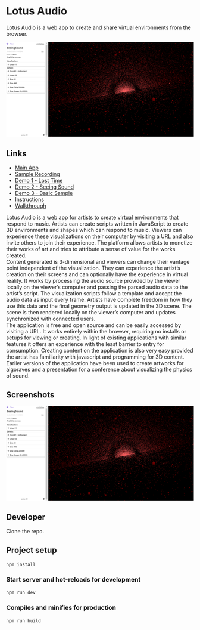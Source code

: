 # Lotus Audio
Lotus Audio is a web app to create and share virtual environments from the browser.  

![Lotus Audio Screenshot](./public/imgs/screenshot_01.png)

## Links
- [Main App](https://lotusaudio.herokuapp.com)
- [Sample Recording](https://youtu.be/JYfW5ad76x0)
- [Demo 1 - Lost Time](https://lotusaudio.herokuapp.com/view/5fd50acd4e27b332fcfceb12)
- [Demo 2 - Seeing Sound](https://lotusaudio.herokuapp.com/view/5ee4fe4610a0ec114483fd4e)
- [Demo 3 - Basic Sample](https://lotusaudio.herokuapp.com/view/5ed860cc5b997a27d0c21a69)
- [Instructions](./instructions)
- [Walkthrough](https://www.youtube.com/watch?v=obxwEXdzNnE)

Lotus Audio is a web app for artists to create virtual environments that respond to music. Artists can create scripts written in JavaScript to create 3D environments and shapes which can respond to music. Viewers can experience these visualizations on their computer by visiting a URL and also invite others to join their experience. The platform allows artists to monetize their works of art and tries to attribute a sense of value for the works created.  
Content generated is 3-dimensional and viewers can change their vantage point independent of the visualization. They can experience the artist’s creation on their screens and can optionally have the experience in virtual reality. It works by processing the audio source provided by the viewer locally on the viewer’s computer and passing the parsed audio data to the artist’s script. The visualization scripts follow a template and accept the audio data as input every frame. Artists have complete freedom in how they use this data and the final geometry output is updated in the 3D scene. The scene is then rendered locally on the viewer’s computer and updates synchronized with connected users.  
The application is free and open source and can be easily accessed by visiting a URL. It works entirely within the browser, requiring no installs or setups for viewing or creating. In light of existing applications with similar features it offers an experience with the least barrier to entry for consumption. Creating content on the application is also very easy provided the artist has familiarity with javascript and programming for 3D content. Earlier versions of the application have been used to create artworks for algoraves and a presentation for a conference about visualizing the physics of sound.

## Screenshots

![Lotus Audio Screenshot](./public/imgs/screenshot_01.png)

## Developer

Clone the repo.  

## Project setup
```
npm install
```

### Start server and hot-reloads for development
```
npm run dev
```

### Compiles and minifies for production
```
npm run build
```
